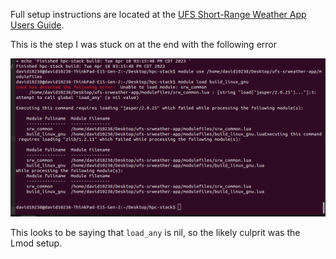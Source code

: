 
Full setup instructions are located at the [UFS Short-Range Weather App Users Guide](https://ufs-srweather-app.readthedocs.io/en/develop/Quickstart.html#install-the-hpc-stack).

This is the step I was stuck on at the end with the following error

![final error](img/final_error.png)

This looks to be saying that `load_any` is nil, so the likely culprit was the Lmod setup.
